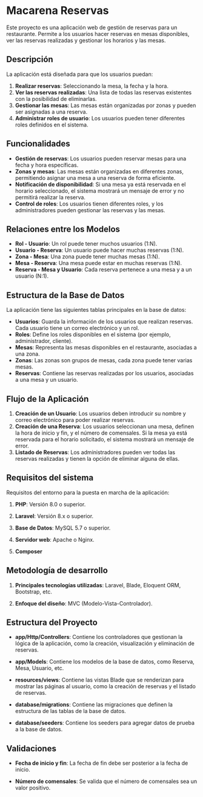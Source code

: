# Macarena Reservas

Este proyecto es una aplicación web de gestión de reservas para un restaurante. Permite a los usuarios hacer reservas en mesas disponibles, ver las reservas realizadas y gestionar los horarios y las mesas.

## Descripción

La aplicación está diseñada para que los usuarios puedan:

1. **Realizar reservas**: Seleccionando la mesa, la fecha y la hora.
2. **Ver las reservas realizadas**: Una lista de todas las reservas existentes con la posibilidad de eliminarlas.
3. **Gestionar las mesas**: Las mesas están organizadas por zonas y pueden ser asignadas a una reserva.
4. **Administrar roles de usuario**: Los usuarios pueden tener diferentes roles definidos en el sistema.

## Funcionalidades

- **Gestión de reservas**: Los usuarios pueden reservar mesas para una fecha y hora específicas.
- **Zonas y mesas**: Las mesas están organizadas en diferentes zonas, permitiendo asignar una mesa a una reserva de forma eficiente.
- **Notificación de disponibilidad**: Si una mesa ya está reservada en el horario seleccionado, el sistema mostrará un mensaje de error y no permitirá realizar la reserva.
- **Control de roles**: Los usuarios tienen diferentes roles, y los administradores pueden gestionar las reservas y las mesas.

## Relaciones entre los Modelos

- **Rol - Usuario**: Un rol puede tener muchos usuarios (1:N).
- **Usuario - Reserva**: Un usuario puede hacer muchas reservas (1:N).
- **Zona - Mesa**: Una zona puede tener muchas mesas (1:N).
- **Mesa - Reserva**: Una mesa puede estar en muchas reservas (1:N).
- **Reserva - Mesa y Usuario**: Cada reserva pertenece a una mesa y a un usuario (N:1).

## Estructura de la Base de Datos

La aplicación tiene las siguientes tablas principales en la base de datos:

- **Usuarios**: Guarda la información de los usuarios que realizan reservas. Cada usuario tiene un correo electrónico y un rol.
- **Roles**: Define los roles disponibles en el sistema (por ejemplo, administrador, cliente).
- **Mesas**: Representa las mesas disponibles en el restaurante, asociadas a una zona.
- **Zonas**: Las zonas son grupos de mesas, cada zona puede tener varias mesas.
- **Reservas**: Contiene las reservas realizadas por los usuarios, asociadas a una mesa y un usuario.

## Flujo de la Aplicación

1. **Creación de un Usuario**: Los usuarios deben introducir su nombre y correo electrónico para poder realizar reservas.
2. **Creación de una Reserva**: Los usuarios seleccionan una mesa, definen la hora de inicio y fin, y el número de comensales. Si la mesa ya está reservada para el horario solicitado, el sistema mostrará un mensaje de error.
3. **Listado de Reservas**: Los administradores pueden ver todas las reservas realizadas y tienen la opción de eliminar alguna de ellas.

## Requisitos del sistema

Requisitos del entorno para la puesta en marcha de la aplicación:

1. **PHP**: Versión 8.0 o superior.

2. **Laravel**: Versión 8.x o superior.

3. **Base de Datos**: MySQL 5.7 o superior.

4. **Servidor web**: Apache o Nginx.

5. **Composer**

## Metodología de desarrollo

1. **Principales tecnologías utilizadas**: Laravel, Blade, Eloquent ORM, Bootstrap, etc.

2. **Enfoque del diseño**: MVC (Modelo-Vista-Controlador).

## Estructura del Proyecto

- **app/Http/Controllers**: Contiene los controladores que gestionan la lógica de la aplicación, como la creación, visualización y eliminación de reservas.

- **app/Models**: Contiene los modelos de la base de datos, como Reserva, Mesa, Usuario, etc.

- **resources/views**: Contiene las vistas Blade que se renderizan para mostrar las páginas al usuario, como la creación de reservas y el listado de reservas.

- **database/migrations**: Contiene las migraciones que definen la estructura de las tablas de la base de datos.

- **database/seeders**: Contiene los seeders para agregar datos de prueba a la base de datos.

## Validaciones
- **Fecha de inicio y fin**: La fecha de fin debe ser posterior a la fecha de inicio.

- **Número de comensales**: Se valida que el número de comensales sea un valor positivo.